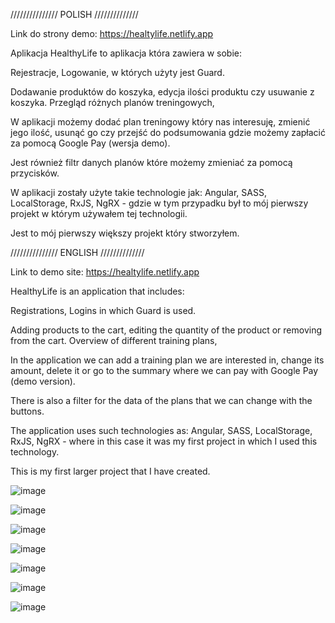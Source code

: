 /////////////// POLISH //////////////

Link do strony demo: https://healtylife.netlify.app

Aplikacja HealthyLife to aplikacja która zawiera w sobie:

Rejestracje,
Logowanie, w których użyty jest Guard.

Dodawanie produktów do koszyka, edycja ilości produktu czy usuwanie z koszyka.
Przegląd różnych planów treningowych,

W aplikacji możemy dodać plan treningowy który nas interesuję, zmienić jego ilość, usunąć go czy przejść do podsumowania gdzie możemy zapłacić za pomocą Google Pay (wersja demo).

Jest również filtr danych planów które możemy zmieniać za pomocą przycisków.


W aplikacji zostały użyte takie technologie jak:
Angular,
SASS,
LocalStorage,
RxJS,
NgRX - gdzie w tym przypadku był to mój pierwszy projekt w którym używałem tej technologii.

Jest to mój pierwszy większy projekt który stworzyłem.

/////////////// ENGLISH //////////////

Link to demo site: https://healtylife.netlify.app


HealthyLife is an application that includes:

Registrations,
Logins in which Guard is used.

Adding products to the cart, editing the quantity of the product or removing from the cart.
Overview of different training plans,

In the application we can add a training plan we are interested in, change its amount, delete it or go to the summary where we can pay with Google Pay (demo version).

There is also a filter for the data of the plans that we can change with the buttons.


The application uses such technologies as:
Angular,
SASS,
LocalStorage,
RxJS,
NgRX - where in this case it was my first project in which I used this technology.

This is my first larger project that I have created.



![image](https://github.com/Pum2A/HealthyLife/assets/95776599/a12b8e9c-77e6-4795-a307-675aa6d709ef)

![image](https://github.com/Pum2A/HealthyLife/assets/95776599/a05a0a20-9d82-4e6f-a42e-e574f9044f52)

![image](https://github.com/Pum2A/HealthyLife/assets/95776599/4d7513cc-51fd-4451-a7ae-f8d78cec38c0)

![image](https://github.com/Pum2A/HealthyLife/assets/95776599/a0aa2d8c-b8ed-4949-869d-04bdd975e956)

![image](https://github.com/Pum2A/HealthyLife/assets/95776599/511ac61f-f486-4773-bba9-c02a89840670)

![image](https://github.com/Pum2A/HealthyLife/assets/95776599/184e7714-e7f7-4c80-83f6-b858c2ef984f)

![image](https://github.com/Pum2A/HealthyLife/assets/95776599/f2d20f10-ddb1-45ef-9264-d036d0d832d6)






